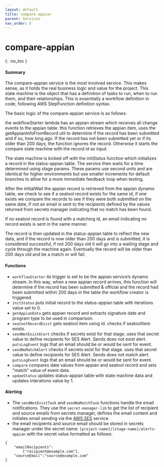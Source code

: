 ```yaml
---
layout: default
title: compare-appian
parent: Services
nav_order: 5
---
```


# compare-appian

{: .no_toc }

#### Summary

The  compare-appian service is the most involved service. This makes sense, as it holds the real business logic and value for the project. This state machine is the object that has a definition of tasks to run, when to run them, and their relationships. This is essentially a workflow definition in code, following AWS StepFunction definition syntax.

The basic logic of the compare-appian service is as follows:

the wokflowStarter lambda has an appian stream which receives all change events to the appian table. this function retrieves the appian item, uses the getAppianInfoFromRecord util to determine if the record has been submitted and if so, how long ago. If the record has not been submitted yet or if its older than 200 days, the function ignores the record. Otherwise it starts the compare state machine with the record id as input.

The state machine is kicked off with the initStatus function which initializes a record in the status-appian table.
The service then waits for a time determined using stage params. These params use second units and are identical for higher environments but use smaller increments for default branches to allow for a more immediate feedback loop when testing.

After the initialWait the appian record is retrieved from the appian dynamo table, we check to see if a seatool record exists for the same id, if one exists we compare the records to see if they were both submitted on the same date, if not an email is sent to the recipients defined by the values returned from secrets manager indicating that no match has been found.

If no seatool record is found with a matching id, an email indicating no record exists is sent in the same manner.

The record is then updated in the status-appian table to reflect the new data, and if the record is now older than 200 days and is submitted, it is considered successful, if not 200 days old it will go into a waiting stage and cycle through the machine again. Eventually the record will be older than 200 days old and be a match or will fail.

#### Functions

- `workflowStarter` its trigger is set to be the appian service’s dynamo stream. In this way, when a new appian record arrives, this function will determine if the record has been submitted & official and the record had been submitted within 200 days in the table the workflow creator is triggered.
- `initStatus` puts initial record to the status-appian table with iterations value set to 0.
- `getAppianData` gets appian record and extracts signature date and program type to be used in comparison.
- `seatoolRecordExist` gets seatool item using id. checks if seatoolItem exists.
- `sendNotExistAlert` checks if secrets exist for that stage. uses that secret value to define recipients for SES Alert. Sends does not exist alert. `putsLogEvent` logs that an email should be or would be sent for event.
- `sendNoMatchAlert` checks if secrets exist for that stage. uses that secret value to define recipients for SES Alert. Sends does not match alert. `putsLogEvent` logs that an email should be or would be sent for event.
- `compare` compares date values from appian and seatool record and sets "match" value of event data.
- `updaeStatus` updates status-appian table with state machine data and updates interations value by 1.

#### Alerting
- The `sendNotExistTask` and `sendNoMatchTask` functions handle the email notifications. They use the `secret-manager-lib` to get the list of recipient and source emails from secrets manager, defines the email content and initiates email sending via the [AWS SES](https://aws.amazon.com/ses/) service.
- the email recipients and source email should be stored in secrets manager under the secret name: `[project-name]/[stage-name]/alerts-appian` with the secret value formatted as follows:

```
{
    "emailRecipients":
        ["recipient@example.com"],
    "sourceEmail":"source@example.com"
}
```
